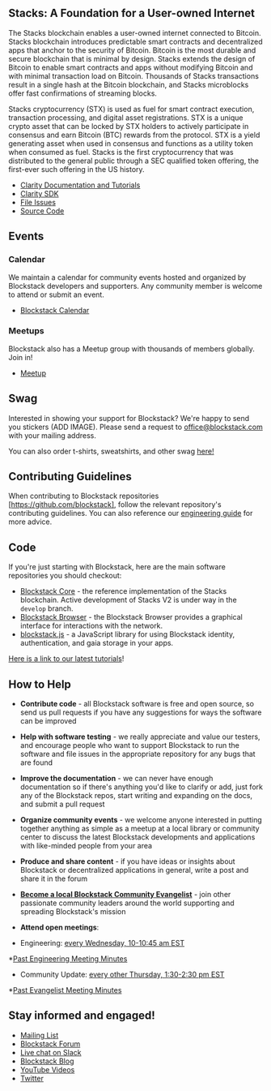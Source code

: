 ## Stacks: A Foundation for a User-owned Internet

The Stacks blockchain enables a user-owned internet connected to Bitcoin. Stacks blockchain introduces predictable smart contracts and decentralized apps that anchor to the security of Bitcoin. Bitcoin is the most durable and secure blockchain that is minimal by design. Stacks extends the design of Bitcoin to enable smart contracts and apps without modifying Bitcoin and with minimal transaction load on Bitcoin. Thousands of Stacks transactions result in a single hash at the Bitcoin blockchain, and Stacks microblocks offer fast confirmations of streaming blocks.

Stacks cryptocurrency (STX) is used as fuel for smart contract execution, transaction processing, and digital asset registrations. STX is a unique crypto asset that can be locked by STX holders to actively participate in consensus and earn Bitcoin (BTC) rewards from the protocol. STX is a yield generating asset when used in consensus and functions as a utility token when consumed as fuel. Stacks is the first cryptocurrency that was distributed to the general public through a SEC qualified token offering, the first-ever such offering in the US history.

* [Clarity Documentation and Tutorials](https://docs.blockstack.org/core/smart/overview.html)
* [Clarity SDK](https://github.com/blockstack/clarity-js-sdk)
* [File Issues](https://github.com/blockstack/blockstack-core/issues/new)
* [Source Code](https://github.com/blockstack/blockstack-core/tree/develop/src/vm)

## Events

### Calendar

We maintain a calendar for community events hosted and organized by
Blockstack developers and supporters. Any community member is welcome
to attend or submit an event.

* [Blockstack Calendar](https://community.blockstack.org/events)

### Meetups

Blockstack also has a Meetup group with thousands of members
globally. Join in!

* [Meetup](https://meetup.com/pro/blockstack)


## Swag

Interested in showing your support for Blockstack? We're happy to send
you stickers (ADD IMAGE). Please send a request to
<office@blockstack.com> with your mailing address.

You can also order t-shirts, sweatshirts, and other
swag [here!](https://blockstack.myshopify.com/collections/all)

## Contributing Guidelines

When contributing to Blockstack repositories
[https://github.com/blockstack], follow the relevant repository's
contributing guidelines. You can also reference
our [engineering guide](https://github.com/blockstack/blockstack/blob/master/engineering/README.md) for
more advice.

## Code

If you're just starting with Blockstack, here are the main software repositories you should checkout:

- [Blockstack Core](https://github.com/blockstack/blockstack-core) - the reference implementation of the Stacks blockchain. Active development of Stacks V2 is under way in the `develop` branch.
- [Blockstack Browser](https://github.com/blockstack/blockstack-browser) - the Blockstack Browser provides a graphical interface for interactions with the network.
- [blockstack.js](https://github.com/blockstack/blockstack.js) - a JavaScript library for using Blockstack identity, authentication, and gaia storage in your apps.

[Here is a link to our latest tutorials](https://blockstack.org/tutorials)!


## How to Help

- **Contribute code** - all Blockstack software is free and open source, so send us pull requests if you have any suggestions for ways the software can be improved
- **Help with software testing** - we really appreciate and value our testers, and encourage people who want to support Blockstack to run the software and file issues in the appropriate repository for any bugs that are found
- **Improve the documentation** - we can never have enough documentation so if there's anything you'd like to clarify or add, just fork any of the Blockstack repos, start writing and expanding on the docs, and submit a pull request
- **Organize community events** - we welcome anyone interested in putting together anything as simple as a meetup at a local library or community center to discuss the latest Blockstack developments and applications with like-minded people from your area
- **Produce and share content** - if you have ideas or insights about Blockstack or decentralized applications in general, write a post and share it in the forum
- **[Become a local Blockstack Community Evangelist](https://community.blockstack.org/evangelists)** - join other passionate community leaders around the world supporting and spreading Blockstack's mission

- **Attend open meetings**: 

- Engineering: [every Wednesday, 10-10:45 am EST](https://community.blockstack.org/events#start_date=2019-01-01&view=month)

*[Past Engineering Meeting Minutes](https://forum.blockstack.org/search?q=%22engineering%20meeting%22%20order%3Alatest)

- Community Update: [every other Thursday, 1:30-2:30 pm EST](https://community.blockstack.org/events#start_date=2019-01-01&view=month)

*[Past Evangelist Meeting Minutes](https://forum.blockstack.org/search?q=evangelist%20meeting%20order%3Alatest)

## Stay informed and engaged!

- [Mailing List](https://blockstack.org/signup)
- [Blockstack Forum](http://forum.blockstack.org)
- [Live chat on Slack](http://chat.blockstack.org/)
- [Blockstack Blog](https://blockstack.org/blog)
- [YouTube Videos](https://www.youtube.com/channel/UC3J2iHnyt2JtOvtGVf_jpHQ)
- [Twitter](https://twitter.com/blockstack)
